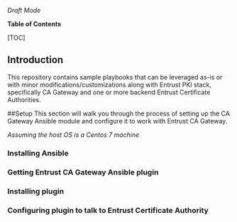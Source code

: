 *Draft Mode*

**Table of Contents**

[TOC]

## Introduction
This repository contains sample playbooks that can be leveraged as-is or with minor modifications/customizations along with Entrust PKI stack, specifically CA Gateway and one or more backend Entrust Certificate Authorities.

##Setup
This section will walk you through the process of setting up the CA Gateway Ansible module and configure it to work with Entrust CA Gateway.

*Assuming the host OS is a Centos 7 machine*

### Installing Ansible

### Getting Entrust CA Gateway Ansible plugin

### Installing plugin

### Configuring plugin to talk to Entrust Certificate Authority

